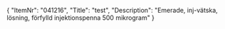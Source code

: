 {
  "ItemNr": "041216",
  "Title": "test",
  "Description": "Emerade, inj-vätska, lösning, förfylld injektionspenna 500 mikrogram"
}